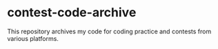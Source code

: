 # contest-code-archive
This repository archives my code for coding practice and contests from various platforms.
